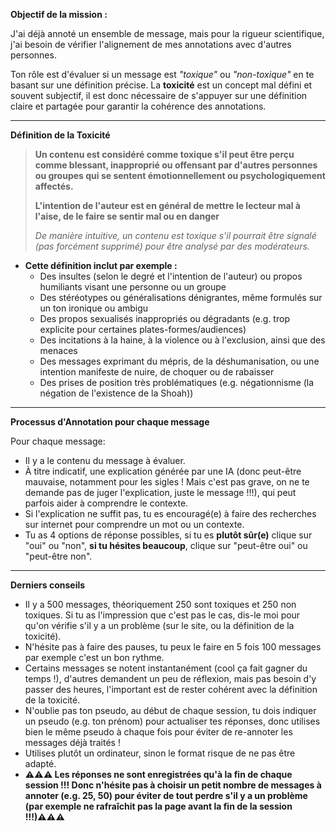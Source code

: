 **Objectif de la mission :**

J'ai déjà annoté un ensemble de message, mais pour la rigueur scientifique, j'ai besoin de vérifier l'alignement de mes annotations avec d'autres personnes.

Ton rôle est d'évaluer si un message est *"toxique"* ou *"non-toxique"* en te basant sur une définition précise. La **toxicité** est un concept mal défini et souvent subjectif, il est donc nécessaire de s'appuyer sur une définition claire et partagée pour garantir la cohérence des annotations.

---

**Définition de la Toxicité**

> **Un contenu est considéré comme toxique s'il peut être perçu comme blessant, inapproprié ou offensant par d'autres personnes ou groupes qui se sentent émotionnellement ou psychologiquement affectés.**
> 
> **L'intention de l'auteur est en général de mettre le lecteur mal à l'aise, de le faire se sentir mal ou en danger**
>
> *De manière intuitive, un contenu est toxique s'il pourrait être signalé (pas forcément supprimé) pour être analysé par des modérateurs.*

* **Cette définition inclut par exemple :**
    * Des insultes (selon le degré et l'intention de l'auteur) ou propos humiliants visant une personne ou un groupe
    * Des stéréotypes ou généralisations dénigrantes, même formulés sur un ton ironique ou ambigu
    * Des propos sexualisés inappropriés ou dégradants (e.g. trop explicite pour certaines plates-formes/audiences)
    * Des incitations à la haine, à la violence ou à l'exclusion, ainsi que des menaces
    * Des messages exprimant du mépris, de la déshumanisation, ou une intention manifeste de nuire, de choquer ou de rabaisser
    * Des prises de position très problématiques (e.g. négationnisme (la négation de l'existence de la Shoah))

---

**Processus d'Annotation pour chaque message**

Pour chaque message:
* Il y a le contenu du message à évaluer.
* À titre indicatif, une explication générée par une IA (donc peut-être mauvaise, notamment pour les sigles ! Mais c'est pas grave, on ne te demande pas de juger l'explication, juste le message !!!), qui peut parfois aider à comprendre le contexte.
* Si l'explication ne suffit pas, tu es encouragé(e) à faire des recherches sur internet pour comprendre un mot ou un contexte.
* Tu as 4 options de réponse possibles, si tu es **plutôt sûr(e)** clique sur "oui" ou "non", **si tu hésites beaucoup**, clique sur "peut-être oui" ou "peut-être non".

--- 

**Derniers conseils**

* Il y a 500 messages, théoriquement 250 sont toxiques et 250 non toxiques. Si tu as l'impression que c'est pas le cas, dis-le moi pour qu'on vérifie s'il y a un problème (sur le site, ou la définition de la toxicité).
* N'hésite pas à faire des pauses, tu peux le faire en 5 fois 100 messages par exemple c'est un bon rythme.
* Certains messages se notent instantanément (cool ça fait gagner du temps !), d'autres demandent un peu de réflexion, mais pas besoin d'y passer des heures, l'important est de rester cohérent avec la définition de la toxicité.
* N'oublie pas ton pseudo, au début de chaque session, tu dois indiquer un pseudo (e.g. ton prénom) pour actualiser tes réponses, donc utilises bien le même pseudo à chaque fois pour éviter de re-annoter les messages déjà traités !
* Utilises plutôt un ordinateur, sinon le format risque de ne pas être adapté.
* **⚠️⚠️⚠️ Les réponses ne sont enregistrées qu'à la fin de chaque session !!! Donc n'hésite pas à choisir un petit nombre de messages à annoter (e.g. 25, 50) pour éviter de tout perdre s'il y a un problème (par exemple ne rafraîchit pas la page avant la fin de la session !!!)⚠️⚠️⚠️**